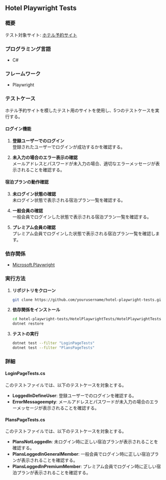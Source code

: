## Hotel Playwright Tests

### 概要
テスト対象サイト: [ホテル予約サイト](https://hotel.testplanisphere.dev/ja/index.html)

### プログラミング言語
- C#

### フレームワーク
- Playwright

### テストケース
ホテル予約サイトを模したテスト用のサイトを使用し、5つのテストケースを実行する。

#### ログイン機能

1. **登録ユーザーでのログイン**  
   登録されたユーザーでログインが成功するかを確認する。
   
2. **未入力の場合のエラー表示の確認**  
   メールアドレスとパスワードが未入力の場合、適切なエラーメッセージが表示されることを確認する。

#### 宿泊プランの動作確認
3. **未ログイン状態の確認**  
   未ログイン状態で表示される宿泊プラン一覧を確認する。
   
4. **一般会員の確認**  
   一般会員でログインした状態で表示される宿泊プラン一覧を確認する。
   
5. **プレミアム会員の確認**  
   プレミアム会員でログインした状態で表示される宿泊プラン一覧を確認します。


### 依存関係

- [Microsoft.Playwright](https://playwright.dev/dotnet/docs/intro)

### 実行方法

1. **リポジトリをクローン**
    ```sh
    git clone https://github.com/yourusername/hotel-playwright-tests.git
    ```

2. **依存関係をインストール**
    ```sh
    cd hotel-playwright-tests/HotelPlaywrightTests/HotelPlaywrightTests
    dotnet restore
    ```

3. **テストの実行**
    ```sh
    dotnet test --filter "LoginPageTests"
    dotnet test --filter "PlansPageTests"
    ```
### 詳細

#### LoginPageTests.cs
このテストファイルでは、以下のテストケースを対象とする。
- **LoggedInDefineUser**: 登録ユーザーでのログインを確認する。
- **ErrorMessageempty**: メールアドレスとパスワードが未入力の場合のエラーメッセージが表示されることを確認する。

#### PlansPageTests.cs
このテストファイルでは、以下のテストケースを対象とする。
- **PlansNotLoggedIn**: 未ログイン時に正しい宿泊プランが表示されることを確認する。
- **PlansLoggedInGeneralMember**: 一般会員でログイン時に正しい宿泊プランが表示されることを確認する。
- **PlansLoggedInPremiumMember**: プレミアム会員でログイン時に正しい宿泊プランが表示されることを確認する。





